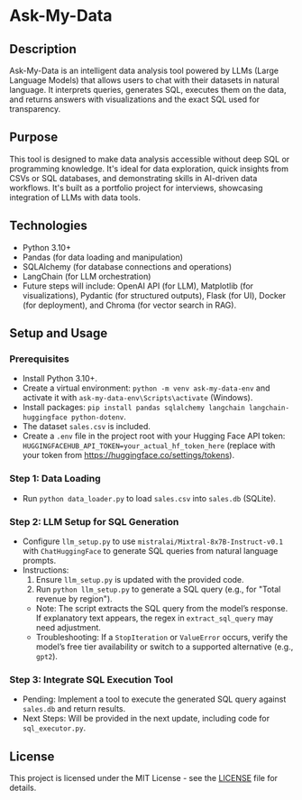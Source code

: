 # Ask-My-Data

## Description
Ask-My-Data is an intelligent data analysis tool powered by LLMs (Large Language Models) that allows users to chat with their datasets in natural language. It interprets queries, generates SQL, executes them on the data, and returns answers with visualizations and the exact SQL used for transparency.

## Purpose
This tool is designed to make data analysis accessible without deep SQL or programming knowledge. It's ideal for data exploration, quick insights from CSVs or SQL databases, and demonstrating skills in AI-driven data workflows. It's built as a portfolio project for interviews, showcasing integration of LLMs with data tools.

## Technologies
- Python 3.10+
- Pandas (for data loading and manipulation)
- SQLAlchemy (for database connections and operations)
- LangChain (for LLM orchestration)
- Future steps will include: OpenAI API (for LLM), Matplotlib (for visualizations), Pydantic (for structured outputs), Flask (for UI), Docker (for deployment), and Chroma (for vector search in RAG).
  
## Setup and Usage
### Prerequisites
- Install Python 3.10+.
- Create a virtual environment: `python -m venv ask-my-data-env` and activate it with `ask-my-data-env\Scripts\activate` (Windows).
- Install packages: `pip install pandas sqlalchemy langchain langchain-huggingface python-dotenv`.
- The dataset `sales.csv` is included.
- Create a `.env` file in the project root with your Hugging Face API token: `HUGGINGFACEHUB_API_TOKEN=your_actual_hf_token_here` (replace with your token from https://huggingface.co/settings/tokens).
### Step 1: Data Loading
- Run `python data_loader.py` to load `sales.csv` into `sales.db` (SQLite).
### Step 2: LLM Setup for SQL Generation
- Configure `llm_setup.py` to use `mistralai/Mixtral-8x7B-Instruct-v0.1` with `ChatHuggingFace` to generate SQL queries from natural language prompts.
- Instructions:
  1. Ensure `llm_setup.py` is updated with the provided code.
  2. Run `python llm_setup.py` to generate a SQL query (e.g., for "Total revenue by region").
  - Note: The script extracts the SQL query from the model’s response. If explanatory text appears, the regex in `extract_sql_query` may need adjustment.
  - Troubleshooting: If a `StopIteration` or `ValueError` occurs, verify the model’s free tier availability or switch to a supported alternative (e.g., `gpt2`).
### Step 3: Integrate SQL Execution Tool
- Pending: Implement a tool to execute the generated SQL query against `sales.db` and return results.
- Next Steps: Will be provided in the next update, including code for `sql_executor.py`.
  
## License
This project is licensed under the MIT License - see the [LICENSE](LICENSE) file for details.
